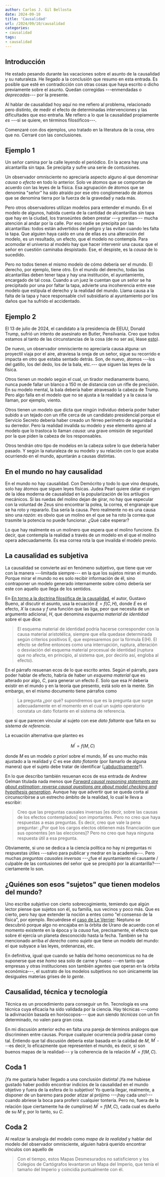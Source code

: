 ```yaml
---
author: Carlos J. Gil Bellosta
date: 2024-09-10
title: 'Causalidad'
url: /2024/09/10/causalidad
categories:
- causalidad
tags:
- causalidad
---
```


## Introducción

He estado pesando durante las vacaciones sobre el asunto de la causalidad y su naturaleza. He llegado a la conclusión que resumo en esta entrada. Es posible que esté en contradicción con otras cosas que haya escrito o dicho previamente sobre el asunto. Quedan corregidas ---enmendadas o _deprecadas_--- por la presente.

Al hablar de causalidad hoy aquí no me refiero al problema, relacionado pero distinto, de medir el efecto de determinadas intervenciones y las dificultades que eso entraña. Me refiero a lo que la causalidad propiamente _es_ ---si se quiere, en términos filosóficos---.

Comenzaré con dos ejemplos, uno tratado en la literatura de la cosa, otro que no. Cerraré con las conclusiones.


## Ejemplo 1

Un señor camina por la calle leyendo el periódico. En la acera hay una alcantarilla sin tapa. Se precipita y sufre una serie de contusiones.

Un observador omnisciente no apreciaría aspecto alguno al que denominar _causa_ o _efecto_ en todo lo anterior. Solo ve átomos que se comportan de acuerdo con las leyes de la física. Esa agrupación de átomos que se denomina "señor" ha sido atraído por ese otro conglomerado de átomos que se denomina tierra por la fuerza de la gravedad y nada más.

Pero otros observadores utilizan modelos para entender el mundo. En el modelo de algunos, habida cuenta de la cantidad de alcantarillas sin tapa que hay en la ciudad, los transeúntes deben prestar ---y prestan--- mucha atención al andar por la calle. Por eso nadie se precipita por las alcantarillas: todos están advertidos del peligro y las evitan cuando les falta la tapa. Que alguien haya caído en una de ellas es una alteración del modelo, es un resultado, un efecto, que el modelo no contempla. Para acomodar el universo al modelo hay que hacer intervenir una causa: que el señor en cuestión caminaba despistado. Ese, el despiste, es la _causa_ de lo sucedido.

Pero no todos tienen el mismo modelo de cómo debería ser el mundo. El derecho, por ejemplo, tiene otro. En el mundo del derecho, todas las alcantarillas deben tener tapa y hay una institución, el ayuntamiento, encargado de tal cosa. Cuando a un juez le cuentan que un señor se ha precipitado por una por faltar la tapa, advierte una incoherencia entre ese modelo que estipula el derecho y la realidad del mundo. Llama causa a la falta de la tapa y hace responsable civil subsidiario al ayuntamiento por los daños que ha sufrido el accidentado.


## Ejemplo 2

El 13 de julio de 2024, el candidato a la presidencia de EEUU, Donald Trump, sufrió un intento de asesinato en Butler, Pensilvania. Creo que todos estamos al tanto de las circunstancias de la cosa (de no ser así, léase [esto](https://es.wikipedia.org/wiki/Intento_de_asesinato_de_Donald_Trump)).

De nuevo, un observador omnisciente no apreciaría causa alguna: un proyectil viaja por el aire, atraviesa la oreja de un señor, sigue su recorrido e impacta en otro que estaba sentado detrás. Son, de nuevo, átomos ---los del gatillo, los del dedo, los de la bala, etc.--- que siguen las leyes de la física.

Otros tienen un modelo según el cual, un tirador medianamente bueno, nunca puede fallar un blanco a 150 m de distancia con un rifle de precisión. En su modelo mental, la bala debería haber atravesado la cabeza de Trump. Pero algo falla en el modelo que no se ajusta a la realidad y a la causa la llaman, por ejemplo, viento.

Otros tienen un modelo que dicta que ningún individuo debería poder haber subido a un tejado con un rifle cerca de un candidato presidencial porque el Servicio Secreto debería haber creado un férreo perímetro de seguridad a su derredor. Pero la realidad invalida su modelo y ese elemento ajeno al modelo que lo trastoca lo llaman _causa_: una grave omisión de seguridad por la que piden la cabeza de los responsables.

Otros tendrán otro tipo de modelos en la cabeza sobre lo que debería haber pasado. Y según la naturaleza de su modelo y su relación con lo que acaba ocurriendo en el mundo, apuntarán a causas distintas.


## En el mundo no hay causalidad

En el mundo no hay causalidad. Con Demócrito y todo lo que vino después, solo hay átomos que siguen leyes físicas. Judea Pearl quiere datar el origen de la idea moderna de causalidad en la popularización de los artilugios mecánicos. Si las ruedas del molino dejan de girar, no hay que especular con la voluntad de Zeus sino encontrar la polea, la correa, el engranaje que se ha roto y repararlo. Esa sería la causa. Pero realmente no es una causa sino una _razón_: es obvio que un molino en el que se ha roto la correa que trasmite la potencia no puede funcionar. ¿Qué cabe esperar?

Lo que hay realmente es un molinero que espera que el molino funcione. Es decir, que contempla la realidad a través de un modelo en el que el molino opera adecuadamente. Es esa correa rota la que invalida el modelo previo.


## La causalidad es subjetiva

La causalidad se convierte así en fenómeno subjetivo, que tiene que ver con la manera ---limitada siempre--- en la que los sujetos miran el mundo. Porque mirar el mundo no es solo recibir información de él, sino contraponer un modelo generado internamente sobre cómo debería ser este con aquello que llega de los sentidos.

En [En torno a la doctrina filosófica de la causalidad](https://fgbueno.es/med/dig/meta89i.pdf), el autor, Gustavo Bueno, al discutir el asunto, usa la ecuación $E = f(C, H)$, donde $E$ es el efecto, $X$ la causa y $f$ una función que las liga, peor que necesita de un argumento adicional, $H$, que denomina _esquema material de identidad_ sobre el que dice:

> El esquema material de identidad podría hacerse corresponder con la causa material aristotélica, siempre que ella quedase determinada según criterios positivos E, que expresaremos por la fórmula E(H). El efecto se define entonces como una interrupción, ruptura, alteración o desviación del esquema material procesual de identidad (ruptura que no afecta, en principio, al sistema que, por decirlo así, engloba al efecto).

En el párrafo resuenan ecos de lo que escrito antes. Según el párrafo, para poder hablar de efecto, habría de haber un _esquema material_ que es alterado por algo, $C$, para generar un efecto $E$. Solo que esa $H$ debería existir en el mundo y en la teoría que presento, está solo en la mente. Sin embargo, en el mismo documento tiene párrafos como

> La pregunta ¿por qué? supondremos que es la pregunta que surge adecuadamente en el momento en el cual un sujeto operatorio constata un dato flotante en el sistema de referencia.

que sí que parecen vincular al sujeto con ese _dato faltante_ que falta en su _sistema de referencia_.

La ecuación alternativa que planteo es

$$M^\prime = f(M, C)$$

donde $M$ es un modelo _a priori_ sobre el mundo, $M^\prime$ es uno mucho más ajustado a la realidad y $C$ es ese _dato flotante_ (por llamarlo de alguna manera) que el sujeto debe tratar de identificar (¿[abductivamente](https://es.wikipedia.org/wiki/Razonamiento_abductivo)?).

En lo que describo también resuenan ecos de esa entrada de Andrew Gelman titulada nada menos que [_Forward causal reasoning statements are about estimation; reverse causal questions are about model checking and hypothesis generation_](https://statmodeling.stat.columbia.edu/2013/07/15/forward-causal-inference-is-about-estimation-reverse-causal-inference-is-about-model-checking-and-hypothesis-generation/). Aunque hay que advertir que se queda corta al circunscribirse a un estrecho ámbito de la realidad, lo cual le lleva a escribir:

> Creo que las preguntas causales inversas [es decir, sobre las causas de los efectos contemplados] son importantes. Pero no creo que haya respuestas a esas preguntas. Es decir, creo que vale la pena  preguntar: ¿Por qué los cargos electos obtienen más financiación que sus oponentes [en las elecciones]? Pero no creo que haya ninguna respuesta útil a esa pregunta.

Obviamente, si uno se dedica a la ciencia política no hay ni preguntas ni respuestas útiles ---salvo para publicar y medrar en la academia---. Pero muchas _preguntas causales inversas_ ---¿fue el ayuntamiento el causante / culpable de las contusiones del señor que se precipitó por la alcantarilla?--- ciertamente lo son.


## ¿Quiénes son esos "sujetos" que tienen modelos del mundo?

Uno escribe _subjetivo_ con cierto sobrecogimiento, temiendo que algún lector piense que sujetos son él, su familia, sus vecinos y poco más. Que es cierto, pero hay que extender la noción a entes como "el consenso de la física", por ejemplo. Recuérdese el [caso de Le Verrier](https://datanalytics.com/2021/10/19/causalidad-inversa-mas-sobre-los-momentos-le-verrier/): Neptuno se descubrió porque algo no encajaba en la órbita de Urano de acuerdo con el momento existente en la época y la _causa_ fue, precisamente, el efecto que sobre él ejercía un planeta desconocido hasta la fecha. También se ha mencionado arriba _el derecho_ como _sujeto_ que tiene un modelo del mundo: el que subyace a las leyes, ordenanzas, etc.

En definitiva, igual que cuando se habla del homo oeconomicus no ha de suponerse que ese _homo_ sea solo de carne y hueso ---en tanto que empresas y otras instituciones son también agentes que operan en la órbita económica---, el sustrato de los modelos subjetivos no son únicamente las desiguales materias grises de _la gente_.


## Causalidad, técnica y tecnología

Técnica es un procedimiento para conseguir un fin. Tecnología es una técnica cuya eficacia ha sido validada por la ciencia. Hay técnicas ---como la adivinación basada en horóscopos--- que aun siendo _técnicas_ con un fin determinado, no valen para gran cosa.

En mi discusión anterior echo en falta una pareja de términos análogos que discriminen entre causas. Porque cualquier ocurrencia podría pasar como tal. Entiendo que tal discusión debería estar basada en la calidad de $M$, $M^\prime$ ---es decir, lo eficazmente que representen el mundo, es decir, si son buenos mapas de la realidad--- y la coherencia de la relación $M^\prime = f(M, C)$.

##  Coda 1

¡Ya me gustaría haber llegado a una conclusión distinta! ¡Ya me hubiese gustado haber podido encontrar indicios de la causalidad en el mundo objetivo y fuera de la esfera de lo subjetivo! Yo quería llegar, realmente, a disponer de un baremo para poder atizar al prójimo ---¡hay cada uno!--- cuando abriese la boca para proferir cualquier tontería. Pero no, fuera de la relación (que ciertamente ha de cumplirse) $M^\prime = f(M, C)$, cada cual es dueño de su $M$ y, por lo tanto, su $C$.


## Coda 2

Al realizar la analogía del modelo como _mapa de la realidad_ y hablar del modelo del observador omnisciente, alguien habrá querido encontrar vínculos con aquello de

> Con el tiempo, estos Mapas Desmesurados no satisficieron y los Colegios de Cartógrafos levantaron un Mapa del Imperio, que tenía el tamaño del Imperio y coincidía puntualmente con él.